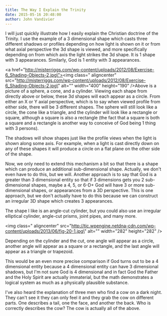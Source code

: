 ```yaml
---
title: The Way I Explain the Trinity
date: 2015-05-16 20:48:00
author: John Vandivier
---
```




I will just quickly illustrate how I easily explain the Christian doctrine of the Trinity. I use the example of a 3 dimensional shape which casts three different shadows or profiles depending on how light is shown on it or from what axial perspective the 3d shape is viewed, and more specifically depending on from which axis the light strikes the 3d shape. It is 1 shape with 3 appearances. Similarly, God is 1 entity with 3 appearances.

<a href=\"http://misterriggs.com/wp-content/uploads/2012/08/Exercise-6_Shading-Objects-2.jpg\"><img class=\" aligncenter\" src=\"http://misterriggs.com/wp-content/uploads/2012/08/Exercise-6_Shading-Objects-2.jpg\" alt=\"\" width=\"400\" height=\"190\" /></a>Above is a picture of a sphere, a cone, and a cylinder. Viewing each shape from directly above or below, these 3d shapes will each appear as a circle. From either an X or Y axial perspective, which is to say when viewed profile from either side, there will be 3 different shapes. The sphere will still look like a circle, the cone like a triangle, and the cylinder will look like a rectangle or square, although a square is also a rectangle (the fact that a square is both a square and a rectangle is another way to conceive of God being 1 thing with 3 persons).

The shadows will show shapes just like the profile views when the light is shown along some axis. For example, when a light is cast directly down on any of these shapes it will produce a circle on a flat plane on the other side of the shape.

Now, we only need to extend this mechanism a bit so that there is a shape which can produce an additional sub-dimensional shape. Actually, we don't even have to do this, but we will. Another approach is to say that God is a greater than 3 dimensional entity so that if 3 dimensions gets you 2 sub-dimensional shapes, maybe a 4, 5, or 6-D+ God will have 3 or more sub-dimensional shapes, or appearances from a 3D perspective. This is one approach, but we don't actually have to do this because we can construct an irregular 3D shape which creates 3 appearances.

The shape I like is an angle-cut cylinder, but you could also use an irregular elliptical cylinder, angle-cut prisms, joint pipes, and many more.

<img class=\" aligncenter\" src=\"http://tic.wpengine.netdna-cdn.com/wp-content/uploads/2013/06/fig-20-1.jpg\" alt=\"\" width=\"282\" height=\"282\" />

Depending on the cylinder and the cut, one angle will appear as a circle, another angle will appear as a square or a rectangle, and the last angle will appear as a triangle or trapezoid.

This would be an even more precise comparison if God turns out to be a 4 dimensional entity because a 4 dimensional entity can have 3 dimensional shadows, but I'm not sure God is 4 dimensional and in fact God the Father and the Holy Spirit are actually immaterial, but the math demonstrates a logical system as much as a physically plausible substance.

I've also heard the explanation of three men who find a cow on a dark night. They can't see it they can only feel it and they grab the cow on different parts. One describes a tail, one the face, and another the back. Who is correctly describes the cow? The cow is actually all of the above.